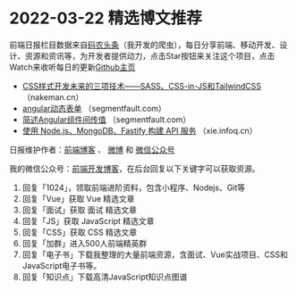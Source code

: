 # 2022-03-22 精选博文推荐

前端日报栏目数据来自[码农头条](https://toutiao.qdkfweb.cn/)（我开发的爬虫），每日分享前端、移动开发、设计、资源和资讯等，为开发者提供动力，点击Star按钮来关注这个项目，点击Watch来收听每日的更新[Github主页](https://github.com/kujian/frontendDaily)
* [CSS样式开发未来的三项技术——SASS、CSS-in-JS和TailwindCSS](http://nakeman.cn/engineering/webprogramming/sass-vs-css-in-js-vs-tailwindcss.html) （nakeman.cn）
* [angular动态表单](https://segmentfault.com/a/1190000041583811) （segmentfault.com）
* [简述Angular组件间传值](https://segmentfault.com/a/1190000041583641) （segmentfault.com）
* [使用 Node.js、MongoDB、Fastify 构建 API 服务](https://xie.infoq.cn/article/fd6d2f2082e6c008d5e365eb0) （xie.infoq.cn）

日报维护作者：[前端博客](https://qdkfweb.cn/) 、 [微博](http://weibo.com/kujian) 和 [微信公众号](https://open.weixin.qq.com/qr/code?username=caibaojian_com)

我的微信公众号：[前端开发博客](https://open.weixin.qq.com/qr/code?username=caibaojian_com)，在后台回复以下关键字可以获取资源。

1. 回复「1024」，领取前端进阶资料，包含小程序、Nodejs、Git等
2. 回复「Vue」获取 Vue 精选文章
3. 回复「面试」获取 面试 精选文章
4. 回复「JS」获取 JavaScript 精选文章
5. 回复「CSS」获取 CSS 精选文章
6. 回复「加群」进入500人前端精英群
7. 回复「电子书」下载我整理的大量前端资源，含面试、Vue实战项目、CSS和JavaScript电子书等。
8. 回复「知识点」下载高清JavaScript知识点图谱